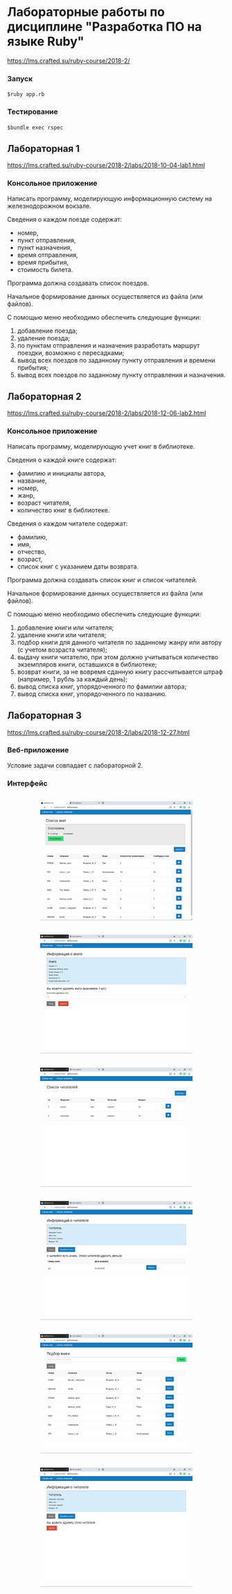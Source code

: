# Лабораторные работы по дисциплине "Разработка ПО на языке Ruby"

https://lms.crafted.su/ruby-course/2018-2/

### Запуск

`$ruby app.rb`

### Тестирование

`$bundle exec rspec`

## Лабораторная 1

https://lms.crafted.su/ruby-course/2018-2/labs/2018-10-04-lab1.html

### Консольное приложение

Написать программу, моделирующую информационную систему на железнодорожном вокзале. 

Сведения о каждом поезде содержат: 
* номер, 
* пункт отправления, 
* пункт назначения, 
* время отправления, 
* время прибытия, 
* стоимость билета. 

Программа должна создавать список поездов. 

Начальное формирование данных осуществляется из файла (или файлов). 

С помощью меню необходимо обеспечить следующие функции:

1. добавление поезда;
2. удаление поезда;
3. по пунктам отправления и назначения разработать маршрут поездки, возможно с пересадками;
4. вывод всех поездов по заданному пункту отправления и времени прибытия;
5. вывод всех поездов по заданному пункту отправления и назначения.

## Лабораторная 2

https://lms.crafted.su/ruby-course/2018-2/labs/2018-12-06-lab2.html

### Консольное приложение

Написать программу, моделирующую учет книг в библиотеке.

Сведения о каждой книге содержат: 
* фамилию и инициалы автора, 
* название, 
* номер, 
* жанр, 
* возраст читателя, 
* количество книг в библиотеке. 

Сведения о каждом читателе содержат: 
* фамилию, 
* имя, 
* отчество, 
* возраст, 
* список книг с указанием даты возврата.

Программа должна создавать список книг и список читателей.

Начальное формирование данных осуществляется из файла (или
файлов). 

С помощью меню необходимо обеспечить следующие
функции:
1. добавление книги или читателя;
2. удаление книги или читателя;
3. подбор книги для данного читателя по заданному жанру
или автору (с учетом возраста читателя);
4. выдачу книги читателю, при этом должно учитываться количество экземпляров книги, оставшихся в библиотеке;
5. возврат книги, за не вовремя сданную книгу рассчитывается штраф (например, 1 рубль за каждый день);
6. вывод списка книг, упорядоченного по фамилии автора;
7. вывод списка книг, упорядоченного по названию.

## Лабораторная 3

https://lms.crafted.su/ruby-course/2018-2/labs/2018-12-27.html

### Веб-приложение

Условие задачи совпадает с лабораторной 2.

### Интерфейс

<div style="text-align:center">
    <img alt="Картинка" src="readme_images/01.png" width="70%" vspace="15" hspace="15">
</div>

<div style="text-align:center">
    <img alt="Картинка" src="readme_images/02.png" width="70%" vspace="15" hspace="15">
</div>

<div style="text-align:center">
    <img alt="Картинка" src="readme_images/03.png" width="70%" vspace="15" hspace="15">
</div>

<div style="text-align:center">
    <img alt="Картинка" src="readme_images/04.png" width="70%" vspace="15" hspace="15">
</div>

<div style="text-align:center">
    <img alt="Картинка" src="readme_images/05.png" width="70%" vspace="15" hspace="15">
</div>

<div style="text-align:center">
    <img alt="Картинка" src="readme_images/06.png" width="70%" vspace="15" hspace="15">
</div>
